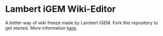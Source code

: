 # Lambert iGEM Wiki-Editor

A better way of wiki freeze made by Lambert iGEM. Fork this repository to get started. More information [here](https://www.figma.com/deck/ssz6q6C8jso7vJYMWiB2no/beyond-the-freeze?node-id=41-370&t=nhyh069NUrlCGfGR-1).
